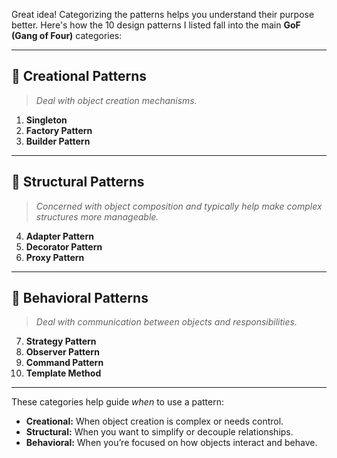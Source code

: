 Great idea! Categorizing the patterns helps you understand their purpose better. Here's how the 10 design patterns I listed fall into the main **GoF (Gang of Four)** categories:

---

## 🔨 **Creational Patterns**  
> *Deal with object creation mechanisms.*

1. **Singleton**  
2. **Factory Pattern**  
3. **Builder Pattern**

---

## 🔁 **Structural Patterns**  
> *Concerned with object composition and typically help make complex structures more manageable.*

4. **Adapter Pattern**  
5. **Decorator Pattern**  
6. **Proxy Pattern**

---

## 🔄 **Behavioral Patterns**  
> *Deal with communication between objects and responsibilities.*

7. **Strategy Pattern**  
8. **Observer Pattern**  
9. **Command Pattern**  
10. **Template Method**

---

These categories help guide *when* to use a pattern:

- **Creational:** When object creation is complex or needs control.
- **Structural:** When you want to simplify or decouple relationships.
- **Behavioral:** When you’re focused on how objects interact and behave.

